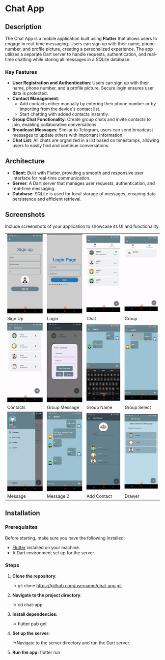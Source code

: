 # Chat App

## Description

The Chat App is a mobile application built using **Flutter** that allows users to engage in real-time messaging. Users can sign up with their name, phone number, and profile picture, creating a personalized experience. The app utilizes a separate Dart server to handle requests, authentication, and real-time chatting while storing all messages in a SQLite database.

### Key Features

- **User Registration and Authentication**: Users can sign up with their name, phone number, and a profile picture. Secure login ensures user data is protected.
- **Contact Management**: 
  - Add contacts either manually by entering their phone number or by importing from the device's contact list.
  - Start chatting with added contacts instantly.
- **Group Chat Functionality**: Create group chats and invite contacts to join, enabling collaborative conversations.
- **Broadcast Messages**: Similar to Telegram, users can send broadcast messages to update others with important information.
- **Chat List**: All chats are organized in a list based on timestamps, allowing users to easily find and continue conversations.

## Architecture

- **Client**: Built with Flutter, providing a smooth and responsive user interface for real-time communication.
- **Server**: A Dart server that manages user requests, authentication, and real-time messaging.
- **Database**: SQLite is used for local storage of messages, ensuring data persistence and efficient retrieval.
## Screenshots

Include screenshots of your application to showcase its UI and functionality.

<table>
  <tr>
    <td><img src="screenshots/signup.jpg" width="200"/></td>
    <td><img src="screenshots/login.jpg" width="200"/></td>
    <td><img src="screenshots/chat.jpg" width="200"/></td>
    <td><img src="screenshots/group.jpg" width="200"/></td>
  </tr>
  <tr>
    <td>Sign Up</td>
    <td>Login</td>
    <td>Chat</td>
    <td>Group</td>
  </tr>
  <tr>
    <td><img src="screenshots/contacts.jpg" width="200"/></td>
    <td><img src="screenshots/addcontact.jpg" width="200"/></td>
    <td><img src="screenshots/message.jpg" width="200"/></td>
    <td><img src="screenshots/message2.jpg" width="200"/></td>
    
  </tr>
  <tr>
    <td>Contacts</td>
    <td>Group Message</td>
    <td>Group Name</td>
    <td>Group Select</td>
  </tr>
  <tr>
    <td><img src="screenshots/drawer.jpg" width="200"/></td>
    <td><img src="screenshots/groupmessage.jpg" width="200"/></td>
    <td><img src="screenshots/groupname.jpg" width="200"/></td>
    <td><img src="screenshots/groupselect.jpg" width="200"/></td>
  </tr>
  <tr>
    <td>Message</td>
    <td>Message 2</td>
    <td>Add Contact</td>
    <td>Drawer</td>
  </tr>
</table>





## Installation

### Prerequisites

Before starting, make sure you have the following installed:

- [Flutter](https://flutter.dev/docs/get-started/install) installed on your machine.
- A Dart environment set up for the server.

### Steps

1. **Clone the repository**:

   -> git clone https://github.com/username/chat-app.git

2. **Navigate to the project directory**:

   -> cd chat-app

4. **Install dependencies:**

    -> flutter pub get

5. **Set up the server:**

   ->Navigate to the server directory and run the Dart server.

6. **Run the app:**
  flutter run
